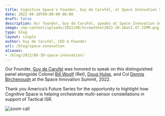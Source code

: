 ```yaml
---
title: Cognitive Space's Founder, Guy de Carufel, at Space Innovation Summit 2022
date: 2022-08-30T00:00:00-06:00
draft: false
description: Our founder, Guy de Carufel, speaks at Space Innovation Summit on Cognitive Space's role in orchestrating multi-sensor constellations for Tactical ISR.
image: /wp-content/uploads/2022/08/ScreenShot2022-10-26at2.47.33PM.png
type: blog
layout: single
author: Guy de Carufel, CEO & Founder
url: /blog/space-innovation
aliases:
- /blog/2022/08-30-space-innovation/
---
```


Our Founder, [Guy de Carufel](https://www.linkedin.com/in/ACoAAAHechABsB3QNkUE71SAxvqfr1ATuW7ONbU) was honored to speak on this distinguished panel alongside Colonel [Bill Woolf](https://www.linkedin.com/in/ACoAAAA_raEBfzXKU1RZXeYl-OgFRBCvumRkbyI) (Ret), [Doug Hulse](https://www.linkedin.com/in/ACoAAAKJWysBIVF-nqTxLdidwRrY6I8qjxQFkvE), and Col [Dennis Birchenough](https://www.linkedin.com/in/ACoAAAtHfJABLbTeVuJ5_J8Lxo-T1YEIVquc-uI) at the Space Innovation Summit, 2022.

Thank you America’s Future Series for the opportunity to highlight how Cognitive Space is helping orchestrate multi-sensor constellations in support of Tactical ISR.

![zoom call](/img/Screen+Shot+2022-10-26+at+2.46.09+PM.png)
